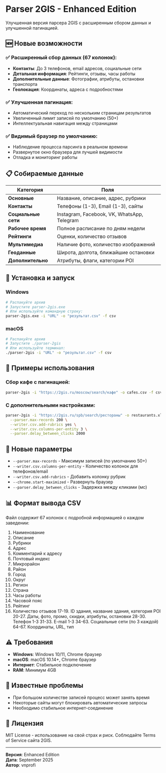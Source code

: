 # Parser 2GIS - Enhanced Edition

Улучшенная версия парсера 2GIS с расширенным сбором данных и улучшенной пагинацией.

## 🆕 Новые возможности

### ✅ Расширенный сбор данных (67 колонок):
- **Контакты**: До 3 телефонов, email адресов, социальные сети
- **Детальная информация**: Рейтинги, отзывы, часы работы
- **Дополнительные данные**: Фотографии, атрибуты, остановки транспорта
- **Геолокация**: Координаты, адреса с подробностями

### ✅ Улучшенная пагинация:
- Автоматический переход по нескольким страницам результатов
- Увеличенный лимит записей по умолчанию (50+)
- Интеллектуальная навигация между страницами

### ✅ Видимый браузер по умолчанию:
- Наблюдение процесса парсинга в реальном времени
- Развернутое окно браузера для лучшей видимости
- Отладка и мониторинг работы

## 📋 Собираемые данные

| Категория | Поля |
|-----------|------|
| **Основные** | Название, описание, адрес, рубрики |
| **Контакты** | Телефоны (1-3), Email (1-3), сайты |
| **Социальные сети** | Instagram, Facebook, VK, WhatsApp, Telegram |
| **Рабочее время** | Полное расписание по дням недели |
| **Рейтинги** | Оценки, количество отзывов |
| **Мультимедиа** | Наличие фото, количество изображений |
| **Геоданные** | Широта, долгота, ближайшие остановки |
| **Дополнительно** | Атрибуты, флаги, категории POI |

## 🚀 Установка и запуск

### Windows
```bash
# Распакуйте архив
# Запустите parser-2gis.exe
# Или используйте командную строку:
parser-2gis.exe -i "URL" -o "результат.csv" -f csv
```

### macOS
```bash
# Распакуйте архив
# Запустите ./parser-2gis
# Или используйте терминал:
./parser-2gis -i "URL" -o "результат.csv" -f csv
```

## 📖 Примеры использования

### Сбор кафе с пагинацией:
```bash
parser-2gis -i "https://2gis.ru/moscow/search/кафе" -o cafes.csv -f csv --parser.max-records 100
```

### С дополнительными настройками:
```bash
parser-2gis -i "https://2gis.ru/spb/search/рестораны" -o restaurants.xlsx -f xlsx \
  --parser.max-records 200 \
  --writer.csv.add-rubrics yes \
  --writer.csv.columns-per-entity 3 \
  --parser.delay_between_clicks 2000
```

## 🔧 Новые параметры

- `--parser.max-records` - Максимум записей (по умолчанию 50+)
- `--writer.csv.columns-per-entity` - Количество колонок для телефонов/email
- `--writer.csv.add-rubrics` - Добавить колонку рубрик
- `--chrome.start-maximized` - Развернуть браузер
- `--parser.delay_between_clicks` - Задержка между кликами (мс)

## 📊 Формат вывода CSV

Файл содержит 67 колонок с подробной информацией о каждом заведении:

1. Наименование
2. Описание  
3. Рубрики
4. Адрес
5. Комментарий к адресу
6. Почтовый индекс
7. Микрорайон
8. Район
9. Город
10. Округ
11. Регион
12. Страна
13. Часы работы
14. Часовой пояс
15. Рейтинг
16. Количество отзывов
17-19. ID здания, название здания, категория POI
20-27. Даты, фото, промо, скидки, атрибуты, остановки
28-30. Телефон 1-3
31-33. E-mail 1-3
34-63. Социальные сети (по 3 каждой)
64-67. Координаты, URL, тип

## ⚠️ Требования

- **Windows**: Windows 10/11, Chrome браузер
- **macOS**: macOS 10.14+, Chrome браузер
- **Интернет**: Стабильное подключение
- **RAM**: Минимум 4GB

## 🐛 Известные проблемы

- При большом количестве записей процесс может занять время
- Некоторые сайты могут блокировать автоматические запросы
- Необходимо стабильное интернет-соединение

## 📝 Лицензия

MIT License - использование на свой страх и риск.
Соблюдайте Terms of Service сайта 2GIS.

---

**Версия**: Enhanced Edition  
**Дата**: September 2025  
**Автор**: vnprofi